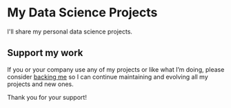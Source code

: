 # My Data Science Projects

I'll share my personal data science projects.

## Support my work

If you or your company use any of my projects or like what I’m doing, please consider [backing me](https://github.com/sponsors/mrtkp9993) so I can continue maintaining and evolving all my projects and new ones.

Thank you for your support!
